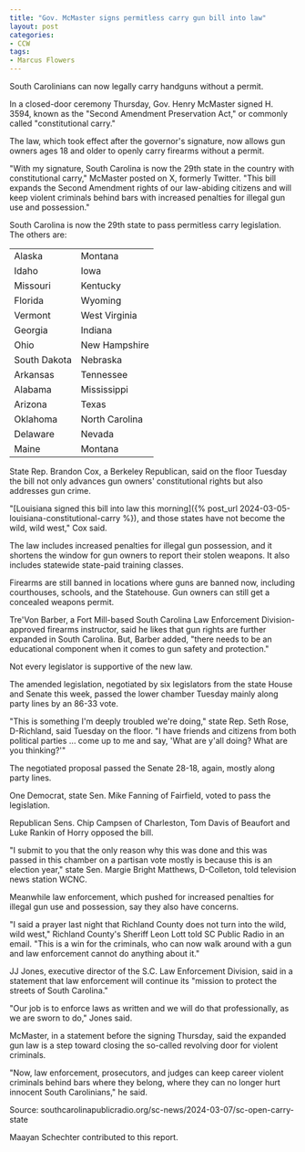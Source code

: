 ```yaml
---
title: "Gov. McMaster signs permitless carry gun bill into law"
layout: post
categories:
- CCW
tags:
- Marcus Flowers
---
```


South Carolinians can now legally carry handguns without a permit.

In a closed-door ceremony Thursday, Gov. Henry McMaster signed H. 3594, known as the "Second Amendment Preservation Act," or commonly called "constitutional carry."

The law, which took effect after the governor's signature, now allows gun owners ages 18 and older to openly carry firearms without a permit.

"With my signature, South Carolina is now the 29th state in the country with constitutional carry," McMaster posted on X, formerly Twitter. "This bill expands the Second Amendment rights of our law-abiding citizens and will keep violent criminals behind bars with increased penalties for illegal gun use and possession."

South Carolina is now the 29th state to pass permitless carry legislation. The others are:

<table class="table">
	<tr>
		<td>Alaska</td>
		<td>Montana</td>
	</tr>
	<tr>
		<td>Idaho</td>
		<td>Iowa</td>
	</tr>
	<tr>
		<td>Missouri</td>
		<td>Kentucky</td>
	</tr>
	<tr>
		<td>Florida</td>
		<td>Wyoming</td>
	</tr>
	<tr>
		<td>Vermont</td>
		<td>West Virginia</td>
	</tr>
	<tr>
		<td>Georgia</td>
		<td>Indiana</td>
	</tr>
	<tr>
		<td>Ohio</td>
		<td>New Hampshire</td>
	</tr>
	<tr>
		<td>South Dakota</td>
		<td>Nebraska</td>
	</tr>
	<tr>
		<td>Arkansas</td>
		<td>Tennessee</td>
	</tr>
	<tr>
		<td>Alabama</td>
		<td>Mississippi</td>
	</tr>
	<tr>
		<td>Arizona</td>
		<td>Texas</td>
	</tr>
	<tr>
		<td>Oklahoma</td>
		<td>North Carolina</td>
	</tr>
	<tr>
		<td>Delaware</td>
		<td>Nevada</td>
	</tr>
	<tr>
		<td>Maine</td>
		<td>Montana</td>
	</tr>
</table>

State Rep. Brandon Cox, a Berkeley Republican, said on the floor Tuesday the bill not only advances gun owners' constitutional rights but also addresses gun crime.

"[Louisiana signed this bill into law this morning]({% post_url 2024-03-05-louisiana-constitutional-carry %}), and those states have not become the wild, wild west," Cox said.

The law includes increased penalties for illegal gun possession, and it shortens the window for gun owners to report their stolen weapons. It also includes statewide state-paid training classes.

Firearms are still banned in locations where guns are banned now, including courthouses, schools, and the Statehouse. Gun owners can still get a concealed weapons permit.

Tre'Von Barber, a Fort Mill-based South Carolina Law Enforcement Division-approved firearms instructor, said he likes that gun rights are further expanded in South Carolina. But, Barber added, "there needs to be an educational component when it comes to gun safety and protection."

Not every legislator is supportive of the new law.

The amended legislation, negotiated by six legislators from the state House and Senate this week, passed the lower chamber Tuesday mainly along party lines by an 86-33 vote.

"This is something I'm deeply troubled we're doing," state Rep. Seth Rose, D-Richland, said Tuesday on the floor. "I have friends and citizens from both political parties ... come up to me and say, 'What are y'all doing? What are you thinking?'"

The negotiated proposal passed the Senate 28-18, again, mostly along party lines.

One Democrat, state Sen. Mike Fanning of Fairfield, voted to pass the legislation.

Republican Sens. Chip Campsen of Charleston, Tom Davis of Beaufort and Luke Rankin of Horry opposed the bill.

"I submit to you that the only reason why this was done and this was passed in this chamber on a partisan vote mostly is because this is an election year," state Sen. Margie Bright Matthews, D-Colleton, told television news station WCNC.

Meanwhile law enforcement, which pushed for increased penalties for illegal gun use and possession, say they also have concerns.

"I said a prayer last night that Richland County does not turn into the wild, wild west," Richland County's Sheriff Leon Lott told SC Public Radio in an email. "This is a win for the criminals, who can now walk around with a gun and law enforcement cannot do anything about it."

JJ Jones, executive director of the S.C. Law Enforcement Division, said in a statement that law enforcement will continue its "mission to protect the streets of South Carolina."

"Our job is to enforce laws as written and we will do that professionally, as we are sworn to do," Jones said.

McMaster, in a statement before the signing Thursday, said the expanded gun law is a step toward closing the so-called revolving door for violent criminals.

"Now, law enforcement, prosecutors, and judges can keep career violent criminals behind bars where they belong, where they can no longer hurt innocent South Carolinians," he said.

Source: southcarolinapublicradio.org/sc-news/2024-03-07/sc-open-carry-state

Maayan Schechter contributed to this report.
